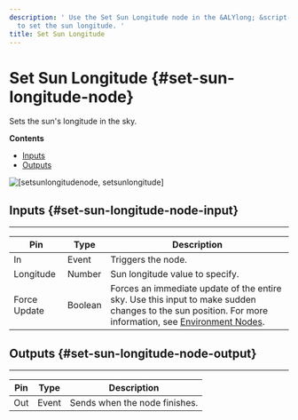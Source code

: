 ```yaml
---
description: ' Use the Set Sun Longitude node in the &ALYlong; &script-canvas; editor
  to set the sun longitude. '
title: Set Sun Longitude
---
```

# Set Sun Longitude {#set-sun-longitude-node}

Sets the sun's longitude in the sky\.

**Contents**
+ [Inputs](#set-sun-longitude-node-input)
+ [Outputs](#set-sun-longitude-node-output)

![\[setsunlongitudenode, setsunlongitude\]](/images/userguide/scripting/script-canvas/scriptcanvasnodes/script-canvas-set-sun-longitude-node.png)

## Inputs {#set-sun-longitude-node-input}


****

| Pin | Type | Description |
| --- | --- | --- |
| In | Event | Triggers the node\. |
| Longitude | Number |  Sun longitude value to specify\.  |
| Force Update | Boolean |  Forces an immediate update of the entire sky\. Use this input to make sudden changes to the sun position\. For more information, see [Environment Nodes](/docs/userguide/scripting/scriptcanvas/environment-nodes.md)\.  |

## Outputs {#set-sun-longitude-node-output}


****

| Pin | Type | Description |
| --- | --- | --- |
| Out | Event | Sends when the node finishes\. |